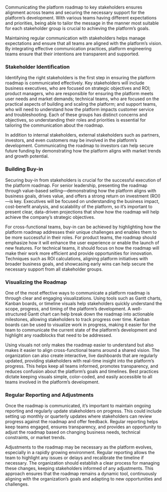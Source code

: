 Communicating the platform roadmap to key stakeholders ensures alignment across teams and securing the necessary support for the platform’s development. With various teams having different expectations and priorities, being able to tailor the message in the manner most suitable for each stakeholder group is crucial to achieving the platform’s goals.

Maintaining regular communication with stakeholders helps manage expectations and ensure that all teams are aligned with the platform’s vision. By integrating effective communication practices, platform engineering teams ensure that their intentions are transparent and supported.

### Stakeholder Identification

Identifying the right stakeholders is the first step in ensuring the platform roadmap is communicated effectively. Key stakeholders will include business executives, who are focused on strategic objectives and ROI; product managers, who are responsible for ensuring the platform meets user needs and market demands; technical teams, who are focused on the practical aspects of building and scaling the platform; and support teams, who will need to understand how the platform impacts customer service and troubleshooting. Each of these groups has distinct concerns and objectives, so understanding their roles and priorities is essential for tailoring the communication about the roadmap.

In addition to internal stakeholders, external stakeholders such as partners, investors, and even customers may be involved in the platform’s development. Communicating the roadmap to investors can help secure future funding by demonstrating how the platform aligns with market trends and growth potential.

### Building Buy-in

Securing buy-in from stakeholders is crucial for the successful execution of the platform roadmap. For senior leadership, presenting the roadmap through value-based selling—demonstrating how the platform aligns with business goals, drives value, and offers a strong return on investment (ROI)—is key. Executives will be focused on understanding the business impact, cost-benefit analysis, and scalability of the platform, so it’s important to present clear, data-driven projections that show how the roadmap will help achieve the company’s strategic objectives.

For cross-functional teams, buy-in can be achieved by highlighting how the platform roadmap addresses their unique challenges and enables them to be more successful in their roles. For product teams, the roadmap should emphasize how it will enhance the user experience or enable the launch of new features. For technical teams, it should focus on how the roadmap will make their work more efficient and provide opportunities for innovation. Techniques such as ROI calculations, aligning platform initiatives with broader business goals, and showcasing early wins can help secure the necessary support from all stakeholder groups.

### Visualizing the Roadmap

One of the most effective ways to communicate a platform roadmap is through clear and engaging visualizations. Using tools such as Gantt charts, Kanban boards, or timeline visuals help stakeholders quickly understand the scope, progress, and timing of the platform’s development. A well-structured Gantt chart can help break down the roadmap into actionable milestones, allowing stakeholders to track progress over time. Kanban boards can be used to visualize work in progress, making it easier for the team to communicate the current state of the platform’s development and highlight any roadblocks that need to be addressed.

Using visuals not only makes the roadmap easier to understand but also makes it easier to align cross-functional teams around a shared vision. The organization can also create interactive, live dashboards that are regularly updated, providing stakeholders with real-time insight into the platform’s progress. This helps keep all teams informed, promotes transparency, and reduces confusion about the platform’s goals and timelines. Best practices dictate keeping visuals simple, color-coded, and easily accessible to all teams involved in the platform’s development.

### Regular Reporting and Adjustments

Once the roadmap is communicated, it’s important to maintain ongoing reporting and regularly update stakeholders on progress. This could include setting up monthly or quarterly updates where stakeholders can review progress against the roadmap and offer feedback. Regular reporting helps keep teams engaged, ensures transparency, and provides an opportunity to adjust the roadmap based on changing business needs, technical constraints, or market trends.

Adjustments to the roadmap may be necessary as the platform evolves, especially in a rapidly growing environment. Regular reporting allows the team to highlight any issues or delays and recalibrate the timeline if necessary. The organization should establish a clear process for managing these changes, keeping stakeholders informed of any adjustments. This approach ensures that the roadmap remains a dynamic tool, continuously aligning with the organization’s goals and adapting to new opportunities and challenges.
